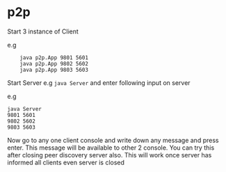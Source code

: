 # p2p
Start 3 instance of Client

e.g
```
    java p2p.App 9801 5601
    java p2p.App 9802 5602
    java p2p.App 9803 5603
```

Start Server e.g `java Server` and enter following input on server

e.g
```
java Server
9801 5601
9802 5602
9803 5603
```

Now go to any one client console and write down any message and press enter. This message will be available to other 2 console. You can try this after closing peer discovery server also. This will work once server has informed all clients even server is closed